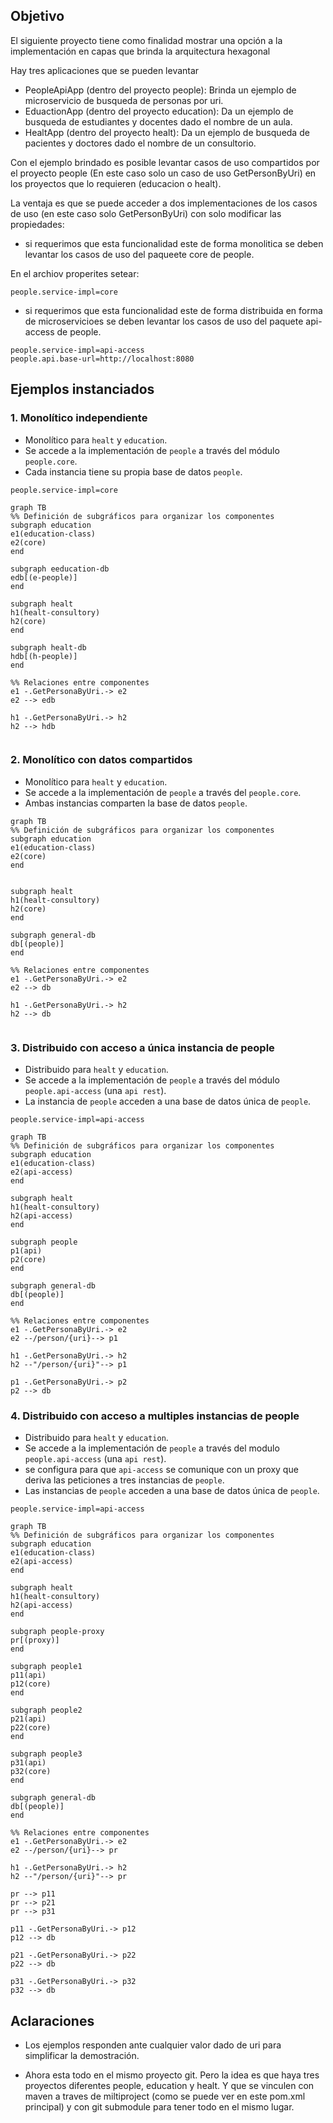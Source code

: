 ## Objetivo
El siguiente proyecto tiene como finalidad mostrar una opción a la implementación en capas que brinda la arquitectura hexagonal

Hay tres aplicaciones que se pueden levantar

- PeopleApiApp (dentro del proyecto people): Brinda un ejemplo de microservicio de busqueda de personas por uri.
- EduactionApp (dentro del proyecto education): Da un ejemplo de busqueda de estudiantes y docentes dado el nombre de un aula.
- HealtApp (dentro del proyecto healt): Da un ejemplo de busqueda de pacientes y doctores dado el nombre de un consultorio.

Con el ejemplo brindado es posible levantar casos de uso compartidos por el proyecto people (En este caso solo un caso de uso GetPersonByUri) en los proyectos que lo requieren (educacion o healt).

La ventaja es que se puede acceder a dos implementaciones de los casos de uso (en este caso solo GetPersonByUri) con solo modificar las propiedades:

- si requerimos que esta funcionalidad este de forma monolitica se deben levantar los casos de uso del paqueete core de people.

En el archiov properites setear:

```properties
people.service-impl=core
```


- si requerimos que esta funcionalidad este de forma distribuida en forma de microservicioes se deben levantar los casos de uso del paquete api-access de people.

```properties
people.service-impl=api-access
people.api.base-url=http://localhost:8080
```
## Ejemplos instanciados

### 1. Monolítico independiente

- Monolítico para `healt` y `education`.
- Se accede a la implementación de `people` a través del módulo `people.core`.
- Cada instancia tiene su propia base de datos `people`.

```properties
people.service-impl=core
```

```mermaid
graph TB
%% Definición de subgráficos para organizar los componentes
subgraph education
e1(education-class)
e2(core)
end

subgraph eeducation-db
edb[(e-people)]
end

subgraph healt
h1(healt-consultory)
h2(core)
end

subgraph healt-db
hdb[(h-people)]
end

%% Relaciones entre componentes
e1 -.GetPersonaByUri.-> e2
e2 --> edb

h1 -.GetPersonaByUri.-> h2
h2 --> hdb


```
### 2. Monolítico con datos compartidos

- Monolítico para `healt` y `education`.
- Se accede a la implementación de `people` a través del  `people.core`.
- Ambas instancias comparten la base de datos `people`.



```mermaid
graph TB
%% Definición de subgráficos para organizar los componentes
subgraph education
e1(education-class)
e2(core)
end


subgraph healt
h1(healt-consultory)
h2(core)
end

subgraph general-db
db[(people)]
end

%% Relaciones entre componentes
e1 -.GetPersonaByUri.-> e2
e2 --> db

h1 -.GetPersonaByUri.-> h2
h2 --> db


```

### 3. Distribuido con acceso a única instancia de people

- Distribuido para `healt` y `education`.
- Se accede a la implementación de `people` a través del módulo `people.api-access` (una `api rest`).
- La instancia de `people` acceden a una base de datos única de `people`.

```properties
people.service-impl=api-access
```

```mermaid
graph TB
%% Definición de subgráficos para organizar los componentes
subgraph education
e1(education-class)
e2(api-access)
end

subgraph healt
h1(healt-consultory)
h2(api-access)
end

subgraph people
p1(api)
p2(core)
end

subgraph general-db
db[(people)]
end

%% Relaciones entre componentes
e1 -.GetPersonaByUri.-> e2
e2 --/person/{uri}--> p1

h1 -.GetPersonaByUri.-> h2
h2 --"/person/{uri}"--> p1
    
p1 -.GetPersonaByUri.-> p2
p2 --> db
```

### 4. Distribuido con acceso a multiples instancias de people

- Distribuido para `healt` y `education`.
- Se accede a la implementación de `people` a través del modulo `people.api-access` (una `api rest`).
- se configura para que `api-access` se comunique con un proxy que deriva las peticiones a tres instancias de `people`.
- Las instancias de `people` acceden a una base de datos única de `people`.

```properties
people.service-impl=api-access
```

```mermaid
graph TB
%% Definición de subgráficos para organizar los componentes
subgraph education
e1(education-class)
e2(api-access)
end

subgraph healt
h1(healt-consultory)
h2(api-access)
end

subgraph people-proxy
pr[(proxy)]
end

subgraph people1
p11(api)
p12(core)
end

subgraph people2
p21(api)
p22(core)
end

subgraph people3
p31(api)
p32(core)
end

subgraph general-db
db[(people)]
end

%% Relaciones entre componentes
e1 -.GetPersonaByUri.-> e2
e2 --/person/{uri}--> pr

h1 -.GetPersonaByUri.-> h2
h2 --"/person/{uri}"--> pr

pr --> p11
pr --> p21
pr --> p31
    
p11 -.GetPersonaByUri.-> p12
p12 --> db

p21 -.GetPersonaByUri.-> p22
p22 --> db

p31 -.GetPersonaByUri.-> p32
p32 --> db
```

## Aclaraciones

- Los ejemplos responden ante cualquier valor dado de uri para simplificar la demostración.

- Ahora esta todo en el mismo proyecto git. Pero la idea es que haya tres proyectos diferentes people, education y healt. Y que se vinculen con maven a traves de miltiproject (como se puede ver en este pom.xml principal) y con git submodule para tener todo en el mismo lugar.


